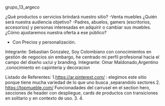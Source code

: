 grupo_13_argeco

¿Qué productos o servicios brindará nuestro sitio?
   -Venta muebles 
¿Quién será nuestra audiencia objetivo?
   -Padres, abuelos, gamers (escritorios, accesorios) y personas interesadas en adquirir o cambiar sus muebles.
¿Cómo ajustaremos nuestra oferta a ese público?
   - Con Precios y personalización.
   
   Integrante: Sebastian Gonzalez, Soy Colombiano con conocimientos en gestión de negocios sin embargo, he centrado mi perfil profesional hacia el campo del diseño ux/ui      y branding. 
   Integrante: Omar Maldonado,Argentino ,conocimiento en capinteria y decoracion

Listado de Referentes:
1.https://ar.pinterest.com/ : elegimos este sitio porque tiene mucha variedad de lo que uno busca ,separandolo sectores 
2. https://topmueble.com/
   Funcionadades del carrusel en el section hero, secciones de header con despliegue, cards de productos con transiciones en solitario y en contexto de uso.
3.
4.
